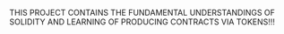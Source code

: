 THIS PROJECT CONTAINS THE FUNDAMENTAL UNDERSTANDINGS OF SOLIDITY AND LEARNING OF PRODUCING CONTRACTS VIA TOKENS!!!
